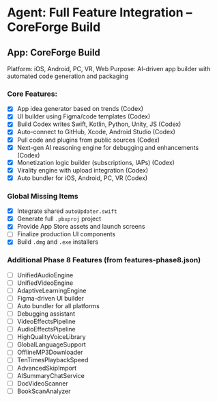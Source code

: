 # Agent: Full Feature Integration – CoreForge Build

## App: CoreForge Build
Platform: iOS, Android, PC, VR, Web
Purpose: AI-driven app builder with automated code generation and packaging

### Core Features:
- [x] App idea generator based on trends (Codex)
 - [x] UI builder using Figma/code templates (Codex)
 - [x] Build Codex writes Swift, Kotlin, Python, Unity, JS (Codex)
 - [x] Auto-connect to GitHub, Xcode, Android Studio (Codex)
- [x] Pull code and plugins from public sources (Codex)
- [x] Next-gen AI reasoning engine for debugging and enhancements (Codex)
- [x] Monetization logic builder (subscriptions, IAPs) (Codex)
- [x] Virality engine with upload integration (Codex)
 - [x] Auto bundler for iOS, Android, PC, VR (Codex)

### Global Missing Items
- [x] Integrate shared `autoUpdater.swift`
- [x] Generate full `.pbxproj` project
- [x] Provide App Store assets and launch screens
- [ ] Finalize production UI components
- [x] Build `.dmg` and `.exe` installers

### Additional Phase 8 Features (from features-phase8.json)
- [ ] UnifiedAudioEngine
- [ ] UnifiedVideoEngine
- [ ] AdaptiveLearningEngine
- [ ] Figma-driven UI builder
- [ ] Auto bundler for all platforms
- [ ] Debugging assistant
- [ ] VideoEffectsPipeline
- [ ] AudioEffectsPipeline
- [ ] HighQualityVoiceLibrary
- [ ] GlobalLanguageSupport
- [ ] OfflineMP3Downloader
- [ ] TenTimesPlaybackSpeed
- [ ] AdvancedSkipImport
- [ ] AISummaryChatService
- [ ] DocVideoScanner
- [ ] BookScanAnalyzer
